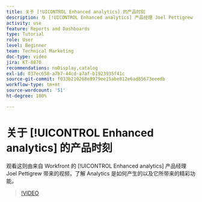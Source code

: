```yaml
---
title: 关于 [!UICONTROL Enhanced analytics] 的产品时刻
description: 与 [!UICONTROL Enhanced analytics] 产品经理 Joel Pettigrew 一起了解 Analytics 是如何产生的以及它所带来的精彩功能。
activity: use
feature: Reports and Dashboards
type: Tutorial
role: User
level: Beginner
team: Technical Marketing
doc-type: video
jira: KT-8870
recommendations: noDisplay,catalog
exl-id: 037ec658-a7b7-44cd-a7af-b1923935f41c
source-git-commit: f033b210268e8979ee15abe812e6ad85673eeedb
workflow-type: tm+mt
source-wordcount: '51'
ht-degree: 100%

---
```


# 关于 [!UICONTROL Enhanced analytics] 的产品时刻

观看这则由来自 Workfront 的 [!UICONTROL Enhanced analytics] 产品经理 Joel Pettigrew 带来的视频，了解 Analytics 是如何产生的以及它所带来的精彩功能。

>[!VIDEO](https://video.tv.adobe.com/v/335042/?quality=12&learn=on)
